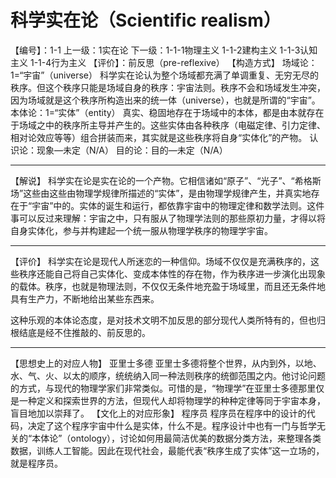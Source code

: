 # 科学实在论（Scientific realism）
【编号】：1-1
上一级：1实在论                                                  下一级：1-1-1物理主义 1-1-2建构主义 1-1-3认知主义 1-1-4行为主义
【评价】：前反思（pre-reflexive）
【构造方式】
场域论：1=“宇宙”（universe）
科学实在论认为整个场域都充满了单调重复、无穷无尽的秩序。但这个秩序只能是场域自身的秩序：宇宙法则。秩序不会和场域发生冲突，因为场域就是这个秩序所构造出来的统一体（universe），也就是所谓的“宇宙”。
本体论：1=“实体”（entity）
真实、稳固地存在于场域中的本体，都是由本就存在于场域之中的秩序所主导并产生的。这些实体由各种秩序（电磁定律、引力定律、相对论效应等等）组合拼装而来，其实就是这些秩序将自身“实体化”的产物。
认识论：现象—未定（N/A）
目的论：目的—未定（N/A）
________________________________________
【解说】
科学实在论是实在论的一个产物。它相信诸如“原子”、“光子”、“希格斯场”这些由这些由物理学规律所描述的“实体”，是由物理学规律产生，并真实地存在于“宇宙”中的。实体的诞生和运行，都依靠宇宙中的物理定律和数学法则。这件事可以反过来理解：宇宙之中，只有服从了物理学法则的那些原初力量，才得以将自身实体化，参与并构建起一个统一服从物理学秩序的物理学宇宙。
________________________________________
【评价】
科学实在论是现代人所迷恋的一种信仰。场域不仅仅是充满秩序的，这些秩序还能自己将自己实体化、变成本体性的存在物，作为秩序进一步演化出现象的载体。秩序，也就是物理法则，不仅仅无条件地充盈于场域里，而且还无条件地具有生产力，不断地给出某些东西来。

这种乐观的本体论态度，是对技术文明不加反思的部分现代人类所特有的，但也归根结底是经不住推敲的、前反思的。
________________________________________
【思想史上的对应人物】
亚里士多德
亚里士多德将整个世界，从内到外，以地、水、气、火、以太的顺序，统统纳入同一种法则秩序的统御范围之内。他讨论问题的方式，与现代的物理学家们非常类似。可惜的是，“物理学”在亚里士多德那里仅是一种定义和探索世界的方法，但现代人却将物理学的种种定律等同于宇宙本身，盲目地加以崇拜了。
【文化上的对应形象】
程序员
程序员在程序中的设计的代码，决定了这个程序宇宙中什么是实体，什么不是。程序设计中也有一门与哲学无关的“本体论”（ontology），讨论如何用最简洁优美的数据分类方法，来整理各类数据，训练人工智能。因此在现代社会，最能代表“秩序生成了实体”这一立场的，就是程序员。

